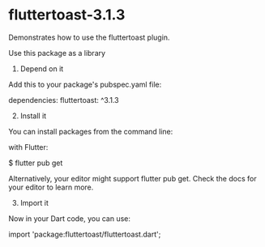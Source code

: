 # fluttertoast-3.1.3
Demonstrates how to use the fluttertoast plugin.

Use this package as a library

1. Depend on it

Add this to your package's pubspec.yaml file:


dependencies:
  fluttertoast: ^3.1.3

2. Install it

You can install packages from the command line:

with Flutter:


$ flutter pub get

Alternatively, your editor might support flutter pub get. Check the docs for your editor to learn more.

3. Import it

Now in your Dart code, you can use:


import 'package:fluttertoast/fluttertoast.dart';
